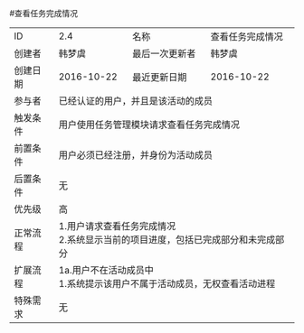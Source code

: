 #查看任务完成情况
<table>
<tbody>
<tr><td>ID</td><td>2.4</td><td>名称</td><td>查看任务完成情况</td></tr>
<tr><td>创建者</td><td>韩梦虞</td><td>最后一次更新者</td><td>韩梦虞</td></tr>
<tr><td>创建日期</td><td>2016-10-22</td><td>最近更新日期</td><td>2016-10-22</td></tr>
<tr><td>参与者</td><td colspan="3">已经认证的用户，并且是该活动的成员</td></tr>
<tr><td>触发条件</td><td colspan="3">用户使用任务管理模块请求查看任务完成情况</td></tr>
<tr><td>前置条件</td><td colspan="3">用户必须已经注册，并身份为活动成员</td></tr>
<tr><td>后置条件</td><td colspan="3">无</td></tr>
<tr><td>优先级</td><td colspan="3">高</td></tr>
<tr><td>正常流程</td><td colspan="3">1.用户请求查看任务完成情况<br>2.系统显示当前的项目进度，包括已完成部分和未完成部分</td></tr>
<tr><td>扩展流程</td><td colspan="3">1a.用户不在活动成员中<br>1.系统提示该用户不属于活动成员，无权查看活动进程</td></tr>
<tr><td>特殊需求</td><td colspan="3">无</td></tr>
</tbody>
</table>
